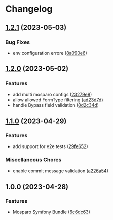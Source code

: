 # Changelog

## [1.2.1](https://github.com/arnaud-ritti/mosparo-bundle/compare/v1.2.0...v1.2.1) (2023-05-03)


### Bug Fixes

* env configuration errore ([8a090e6](https://github.com/arnaud-ritti/mosparo-bundle/commit/8a090e67ce4dfc311b254453532597a3a2755d3e))

## [1.2.0](https://github.com/arnaud-ritti/mosparo-bundle/compare/v1.1.0...v1.2.0) (2023-05-02)


### Features

* add multi mosparo configs ([23279e8](https://github.com/arnaud-ritti/mosparo-bundle/commit/23279e8f9fc0d36ae153dbc64d9a3c904a5db65c))
* allow allowed FormType filtering ([ad23d7d](https://github.com/arnaud-ritti/mosparo-bundle/commit/ad23d7dfef87d3d6b831cd399ea639b75af17e1e))
* handle Bypass field validation ([8d2c34d](https://github.com/arnaud-ritti/mosparo-bundle/commit/8d2c34d4951949c2fd2a4e5db5d682c73532bb9b))

## [1.1.0](https://github.com/arnaud-ritti/mosparo-bundle/compare/v1.0.0...v1.1.0) (2023-04-29)

### Features

* add support for e2e tests ([29fe652](https://github.com/arnaud-ritti/mosparo-bundle/commit/29fe652cbf192cd9494d568f8797e7ead7998ce5))

### Miscellaneous Chores

* enable commit message validation ([a226a54](https://github.com/arnaud-ritti/mosparo-bundle/commit/a226a54ae05195914569f27b8510ed72340b2752))

## 1.0.0 (2023-04-28)

### Features

* Mosparo Symfony Bundle ([6c6dc63](https://github.com/arnaud-ritti/mosparo-bundle/commit/6c6dc63d321ff16baac83e4df11e5f7540b63e30))
